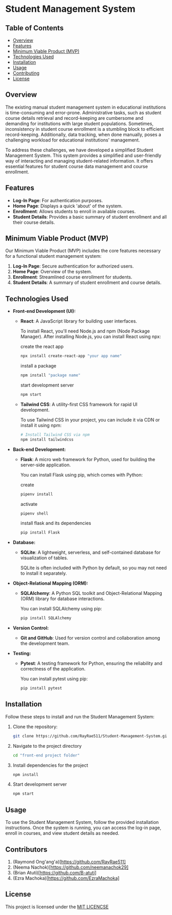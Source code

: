 # Student Management System

## Table of Contents
- [Overview](#overview)
- [Features](#features)
- [Minimum Viable Product (MVP)](#minimum-viable-product-mvp)
- [Technologies Used](#technologies-used)
- [Installation](#installation)
- [Usage](#usage)
- [Contributing](#contributing)
- [License](#license)

## Overview
The existing manual student management system in educational institutions is time-consuming and error-prone. Administrative tasks, such as student course details retrieval and record-keeping are cumbersome and demanding for institutions with large student populations. Sometimes, inconsistency in student course enrollment is a stumbling block to efficient record-keeping. Additionally, data tracking, when done manually, poses a challenging workload for educational institutions' management.

To address these challenges, we have developed a simplified Student Management System. This system provides a simplified and user-friendly way of interacting and managing student-related information. It offers essential features for student course data management and course enrollment.

## Features
- **Log-In Page**: For authentication purposes.
- **Home Page**: Displays a quick 'about' of the system.
- **Enrollment**: Allows students to enroll in available courses.
- **Student Details**: Provides a basic summary of student enrollment and all their course details.

## Minimum Viable Product (MVP)
Our Minimum Viable Product (MVP) includes the core features necessary for a functional student management system:
1. **Log-In Page**: Secure authentication for authorized users.
2. **Home Page**: Overview of the system.
3. **Enrollment**: Streamlined course enrollment for students.
4. **Student Details**: A summary of student enrollment and course details.

## Technologies Used

- **Front-end Development (UI):**
   - **React**: A JavaScript library for building user interfaces.

     To install React, you'll need Node.js and npm (Node Package Manager). After installing Node.js, you can install React using npx:

     create the react app
     ```bash
     npx install create-react-app "your app name"
     ```
     install a package
     ```bash
     npm install "package name"
     ```
     start development server
     ```bash
     npm start
     ```

    

   - **Tailwind CSS**: A utility-first CSS framework for rapid UI development.

     To use Tailwind CSS in your project, you can include it via CDN or install it using npm:

     ```bash
     # Install Tailwind CSS via npm
     npm install tailwindcss
     ```

- **Back-end Development:**
   - **Flask**: A micro web framework for Python, used for building the server-side application.

     You can install Flask using pip, which comes with Python:

     create
     ```bash
     pipenv install
     ```
     activate
     ```bash
     pipenv shell
     ```
     install flask and its dependencies
     ```bash
     pip install Flask
     ```

- **Database:**
   - **SQLite**: A lightweight, serverless, and self-contained database for visualization of tables.

     SQLite is often included with Python by default, so you may not need to install it separately.

- **Object-Relational Mapping (ORM):**
   - **SQLAlchemy**: A Python SQL toolkit and Object-Relational Mapping (ORM) library for database interactions.

     You can install SQLAlchemy using pip:

     ```bash
     pip install SQLAlchemy
     ```

- **Version Control:**
   - **Git and GitHub**: Used for version control and collaboration among the development team.

- **Testing:**
   - **Pytest**: A testing framework for Python, ensuring the reliability and correctness of the application.

     You can install pytest using pip:

     ```bash
     pip install pytest
     ```
## Installation
Follow these steps to install and run the Student Management System:
1. Clone the repository:
   ```bash
   git clone https://github.com/RayRae511/Student-Management-System.git

2. Navigate to the project directory
    ```bash
    cd "front-end project folder"
    ```
3. Install dependencies for the project
    ```bash
    npm install
    ```
4. Start development server
    ```bash
    npm start
    ```
## Usage
To use the Student Management System, follow the provided installation instructions. Once the system is running, you can access the log-in page, enroll in courses, and view student details as needed.

## Contributors
1. (Raymond Ong'ang'a)[https://github.com/RayRae511]
2. (Neema Nachok)[https://github.com/neemanachok29]
3. (Brian Atuti)[https://github.com/B-atuti]
4. (Ezra Machoka)[https://github.com/EzraMachoka]

## License
This project is licensed under the [MIT LICENCSE](https://github.com/mit-license/mit-license)